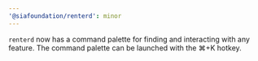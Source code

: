 ```yaml
---
'@siafoundation/renterd': minor
---
```


`renterd` now has a command palette for finding and interacting with any feature. The command palette can be launched with the ⌘+K hotkey.
